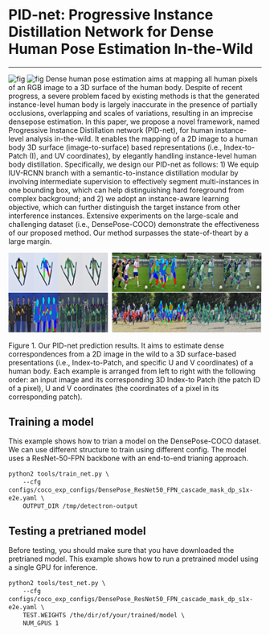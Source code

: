# PID-net: Progressive Instance Distillation Network for Dense Human Pose Estimation In-the-Wild
-------
![fig](https://github.com/hhhzzj/PID-net/blob/master/result_5.gif)
![fig](https://github.com/hhhzzj/PID-net/blob/master/result_7.gif)
Dense human pose estimation aims at mapping all human
pixels of an RGB image to a 3D surface of the human
body. Despite of recent progress, a severe problem faced by
existing methods is that the generated instance-level human
body is largely inaccurate in the presence of partially occlusions,
overlapping and scales of variations, resulting in
an imprecise densepose estimation. In this paper, we propose
a novel framework, named Progressive Instance Distillation
network (PID-net), for human instance-level analysis
in-the-wild. It enables the mapping of a 2D image to
a human body 3D surface (image-to-surface) based representations
(i.e., Index-to-Patch (I), and UV coordinates),
by elegantly handling instance-level human body distillation.
Specifically, we design our PID-net as follows: 1)
We equip IUV-RCNN branch with a semantic-to-instance
distillation modular by involving intermediate supervision
to effectively segment multi-instances in one bounding box,
which can help distinguishing hard foreground from complex
background; and 2) we adopt an instance-aware learning
objective, which can further distinguish the target instance
from other interference instances. Extensive experiments
on the large-scale and challenging dataset (i.e.,
DensePose-COCO) demonstrate the effectiveness of our
proposed method. Our method surpasses the state-of-theart
by a large margin.

![fig](https://github.com/hhhzzj/PID-net/blob/master/result-PID.png)

Figure 1. Our PID-net prediction results. It aims to estimate dense correspondences from a 2D image in the wild to a 3D surface-based
presentations (i.e., Index-to-Patch, and specific U and V coordinates) of a human body. Each example is arranged from left to right with the
following order: an input image and its corresponding 3D Index-to Patch (the patch ID of a pixel), U and V coordinates (the coordinates of
a pixel in its corresponding patch).

Training a model
-------
This example shows how to trian a model on the DensePose-COCO dataset. We can use different structure to train using different config. The model uses a ResNet-50-FPN backbone with an end-to-end trianing approach.

```
python2 tools/train_net.py \
    --cfg configs/coco_exp_configs/DensePose_ResNet50_FPN_cascade_mask_dp_s1x-e2e.yaml \
    OUTPUT_DIR /tmp/detectron-output
```

Testing a pretrianed model
-------
Before testing, you should make sure that you have downloaded the pretrianed model. This example shows how to run a pretrained model using a single GPU for inference. 
```
python2 tools/test_net.py \
    --cfg configs/coco_exp_configs/DensePose_ResNet50_FPN_cascade_mask_dp_s1x-e2e.yaml \
    TEST.WEIGHTS /the/dir/of/your/trained/model \
    NUM_GPUS 1
```



